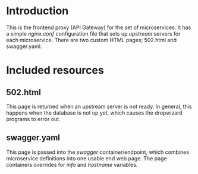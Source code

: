 # Introduction

This is the frontend proxy (API Gateway) for the set of microservices. It has a simple *nginx.conf* configuration file that sets up *upstream* servers for each microservice.  There are two custom HTML pages; 502.html and swagger.yaml.

# Included resources

## 502.html
This page is returned when an upstream server is not ready. In general, this happens when the database is not up yet, which causes the dropwizard programs to error out.

## swagger.yaml
This page is passed into the *swagger* container/endpoint, which combines microservice definitions into one usable end web page. The page containers overrides for *info* and *hostname* variables.
